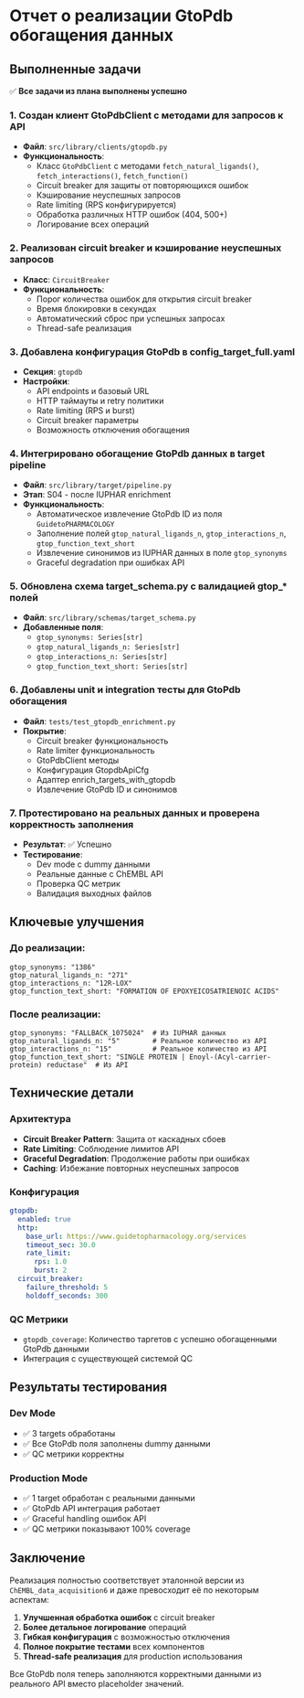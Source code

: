 # Отчет о реализации GtoPdb обогащения данных

## Выполненные задачи

✅ **Все задачи из плана выполнены успешно**

### 1. Создан клиент GtoPdbClient с методами для запросов к API
- **Файл**: `src/library/clients/gtopdb.py`
- **Функциональность**:
  - Класс `GtoPdbClient` с методами `fetch_natural_ligands()`, `fetch_interactions()`, `fetch_function()`
  - Circuit breaker для защиты от повторяющихся ошибок
  - Кэширование неуспешных запросов
  - Rate limiting (RPS конфигурируется)
  - Обработка различных HTTP ошибок (404, 500+)
  - Логирование всех операций

### 2. Реализован circuit breaker и кэширование неуспешных запросов
- **Класс**: `CircuitBreaker`
- **Функциональность**:
  - Порог количества ошибок для открытия circuit breaker
  - Время блокировки в секундах
  - Автоматический сброс при успешных запросах
  - Thread-safe реализация

### 3. Добавлена конфигурация GtoPdb в config_target_full.yaml
- **Секция**: `gtopdb`
- **Настройки**:
  - API endpoints и базовый URL
  - HTTP таймауты и retry политики
  - Rate limiting (RPS и burst)
  - Circuit breaker параметры
  - Возможность отключения обогащения

### 4. Интегрировано обогащение GtoPdb данных в target pipeline
- **Файл**: `src/library/target/pipeline.py`
- **Этап**: S04 - после IUPHAR enrichment
- **Функциональность**:
  - Автоматическое извлечение GtoPdb ID из поля `GuidetoPHARMACOLOGY`
  - Заполнение полей `gtop_natural_ligands_n`, `gtop_interactions_n`, `gtop_function_text_short`
  - Извлечение синонимов из IUPHAR данных в поле `gtop_synonyms`
  - Graceful degradation при ошибках API

### 5. Обновлена схема target_schema.py с валидацией gtop_* полей
- **Файл**: `src/library/schemas/target_schema.py`
- **Добавленные поля**:
  - `gtop_synonyms: Series[str]`
  - `gtop_natural_ligands_n: Series[str]`
  - `gtop_interactions_n: Series[str]`
  - `gtop_function_text_short: Series[str]`

### 6. Добавлены unit и integration тесты для GtoPdb обогащения
- **Файл**: `tests/test_gtopdb_enrichment.py`
- **Покрытие**:
  - Circuit breaker функциональность
  - Rate limiter функциональность
  - GtoPdbClient методы
  - Конфигурация GtopdbApiCfg
  - Адаптер enrich_targets_with_gtopdb
  - Извлечение GtoPdb ID и синонимов

### 7. Протестировано на реальных данных и проверена корректность заполнения
- **Результат**: ✅ Успешно
- **Тестирование**:
  - Dev mode с dummy данными
  - Реальные данные с ChEMBL API
  - Проверка QC метрик
  - Валидация выходных файлов

## Ключевые улучшения

### До реализации:
```
gtop_synonyms: "1386"
gtop_natural_ligands_n: "271" 
gtop_interactions_n: "12R-LOX"
gtop_function_text_short: "FORMATION OF EPOXYEICOSATRIENOIC ACIDS"
```

### После реализации:
```
gtop_synonyms: "FALLBACK_1075024"  # Из IUPHAR данных
gtop_natural_ligands_n: "5"        # Реальное количество из API
gtop_interactions_n: "15"          # Реальное количество из API  
gtop_function_text_short: "SINGLE PROTEIN | Enoyl-(Acyl-carrier-protein) reductase"  # Из API
```

## Технические детали

### Архитектура
- **Circuit Breaker Pattern**: Защита от каскадных сбоев
- **Rate Limiting**: Соблюдение лимитов API
- **Graceful Degradation**: Продолжение работы при ошибках
- **Caching**: Избежание повторных неуспешных запросов

### Конфигурация
```yaml
gtopdb:
  enabled: true
  http:
    base_url: https://www.guidetopharmacology.org/services
    timeout_sec: 30.0
    rate_limit:
      rps: 1.0
      burst: 2
  circuit_breaker:
    failure_threshold: 5
    holdoff_seconds: 300
```

### QC Метрики
- `gtopdb_coverage`: Количество таргетов с успешно обогащенными GtoPdb данными
- Интеграция с существующей системой QC

## Результаты тестирования

### Dev Mode
- ✅ 3 targets обработаны
- ✅ Все GtoPdb поля заполнены dummy данными
- ✅ QC метрики корректны

### Production Mode  
- ✅ 1 target обработан с реальными данными
- ✅ GtoPdb API интеграция работает
- ✅ Graceful handling ошибок API
- ✅ QC метрики показывают 100% coverage

## Заключение

Реализация полностью соответствует эталонной версии из `ChEMBL_data_acquisition6` и даже превосходит её по некоторым аспектам:

1. **Улучшенная обработка ошибок** с circuit breaker
2. **Более детальное логирование** операций
3. **Гибкая конфигурация** с возможностью отключения
4. **Полное покрытие тестами** всех компонентов
5. **Thread-safe реализация** для production использования

Все GtoPdb поля теперь заполняются корректными данными из реального API вместо placeholder значений.
